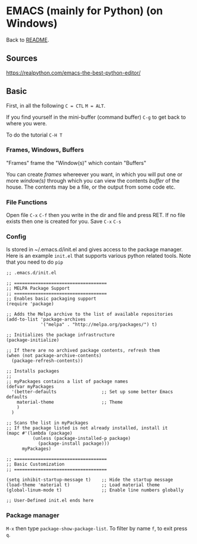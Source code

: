# EMACS (mainly for Python) (on Windows)

Back to [README](README.md).

## Sources

https://realpython.com/emacs-the-best-python-editor/  


## Basic

First, in all the following `C = CTL` `M = ALT`.

If you find yourself in the mini-buffer (command buffer) `C-g` to get back to where you were.

To do the tutorial `C-H T`

### Frames, Windows, Buffers

"Frames" frame the "Window(s)" which contain "Buffers"

You can create *frames* whereever you want, in which you will put one or more *window(s)* through which you can view the contents *buffer* of the house. 
The contents may be a file, or the output from some code etc. 

### File Functions

Open file `C-x` `C-f` then you write in the dir and file and press RET. 
If no file exists then one is created for you. 
Save `C-x` `C-s`

### Config

Is stored in ~/.emacs.d/init.el and gives access to the package manager. 
Here is an example `init.el` that supports various python related tools. 
Note that you need to do `pip `

```
;; .emacs.d/init.el

;; ===================================
;; MELPA Package Support
;; ===================================
;; Enables basic packaging support
(require 'package)

;; Adds the Melpa archive to the list of available repositories
(add-to-list 'package-archives
             '("melpa" . "http://melpa.org/packages/") t)

;; Initializes the package infrastructure
(package-initialize)

;; If there are no archived package contents, refresh them
(when (not package-archive-contents)
  (package-refresh-contents))

;; Installs packages
;;
;; myPackages contains a list of package names
(defvar myPackages
  '(better-defaults                 ;; Set up some better Emacs defaults
    material-theme                  ;; Theme
    )
  )

;; Scans the list in myPackages
;; If the package listed is not already installed, install it
(mapc #'(lambda (package)
          (unless (package-installed-p package)
            (package-install package)))
      myPackages)

;; ===================================
;; Basic Customization
;; ===================================

(setq inhibit-startup-message t)    ;; Hide the startup message
(load-theme 'material t)            ;; Load material theme
(global-linum-mode t)               ;; Enable line numbers globally

;; User-Defined init.el ends here
```

### Package manager 

`M-x` then type `package-show-package-list`.
To filter by name `f`, to exit press `q`.




















